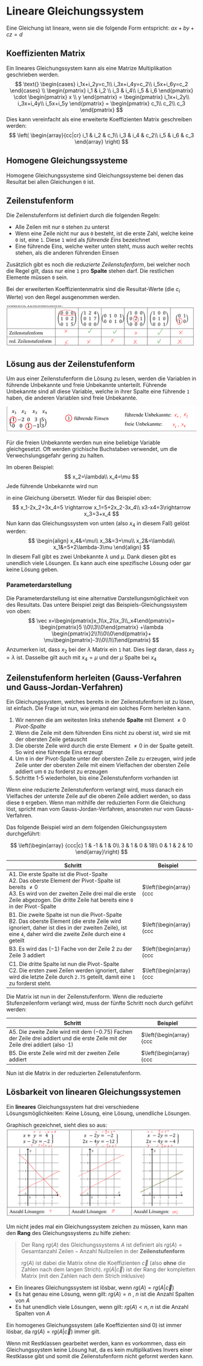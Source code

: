 # Lineare Gleichungssystem

Eine Gleichung ist lineare, wenn sie die folgende Form entspricht: $ax+by+cz=d$

## Koeffizienten Matrix

Ein lineares Gleichungssystem kann als eine Matrize Multiplikation geschrieben werden.
$$
\text{}
\begin{cases}
i_1x+i_2y=c_1\\
i_3x+i_4y=c_2\\
i_5x+i_6y=c_2
\end{cases} 
\\
\begin{pmatrix}
i_1 & i_2 \\
i_3 & i_4\\
i_5 & i_6
\end{pmatrix} \cdot 
\begin{pmatrix}
x \\
y
\end{pmatrix} =
\begin{pmatrix}
i_1x+i_2y\\
i_3x+i_4y\\
i_5x+i_5y
\end{pmatrix} =
\begin{pmatrix}
c_1\\
c_2\\
c_3
\end{pmatrix}
$$
Dies kann vereinfacht als eine erweiterte Koeffizienten Matrix geschreiben werden:
$$
\left( \begin{array}{cc|cr}
i_1 & i_2 & c_1\\
i_3 & i_4 & c_2\\
i_5 & i_6 & c_3
\end{array} \right)
$$

## Homogene Gleichungssysteme

Homogene Gleichungssysteme sind Gleichungssysteme bei denen das Resultat bei allen Gleichungen `0`  ist. 

## Zeilenstufenform

Die Zeilenstufenform ist definiert durch die folgenden Regeln:

* Alle Zeilen mit nur `0` stehen zu unterst
* Wenn eine Zeile nicht nur aus `0` besteht, ist die erste Zahl, welche keine `0` ist, eine `1`. Diese `1` wird als *führende Eins* bezeichnet
* Eine führende Eins, welche weiter unten steht, muss auch weiter rechts stehen, als die anderen führenden Einsen

Zusätzlich gibt es noch die *reduzierte Zeilenstufenform*, bei welcher noch die Regel gilt, dass nur eine `1` pro **Spalte** stehen darf. Die restlichen Elemente müssen `0` sein.

Bei der erweiterten Koeffizientenmatrix sind die Resultat-Werte (die $c_i$ Werte) von den Regel ausgenommen werden.

![image-20220301200427246](res/image-20220301200427246.png)

## Lösung aus der Zeilenstufenform

Um aus einer Zeilenstufenform die Lösung zu lesen, werden die Variablen in führende Unbekannte und freie Unbekannte unterteilt. Führende Unbekannte sind all diese Variable, welche in ihrer Spalte eine führende `1` haben, die anderen Variablen sind freie Unbekannte.

![image-20220301201039590](res/image-20220301201039590.png)

Für die freien Unbekannte werden nun eine beliebige Variable gleichgesetzt. Oft werden grichische Buchstaben verwendet, um die Verwechslungsgefahr gering zu halten.

Im oberen Beispiel:
$$
x_2=\lambda\\
x_4=\mu
$$
Jede führende Unbekannte wird nun

 in eine Gleichung übersetzt. Wieder für das Beispiel oben:
$$
x_1-2x_2+3x_4=5 \rightarrow x_1=5+2x_2-3x_4\\
x3-x4=3\rightarrow  x_3=3+x_4
$$
Nun kann das Gleichungssystem von unten (also $x_4$ in diesem Fall) gelöst werden:
$$
\begin{align}
x_4&=\mu\\
x_3&=3+\mu\\
x_2&=\lambda\\
x_1&=5+2\lambda-3\mu
\end{align}
$$
In diesem Fall gibt es zwei Unbekannte $\lambda$ und $\mu$. Dank diesen gibt es unendlich viele Lösungen. Es kann auch eine spezifische Lösung oder gar keine Lösung geben.

### Parameterdarstellung

Die Parameterdarstellung ist eine alternative Darstellungsmöglichkeit von des Resultats. Das untere Beispiel zeigt das Beispiels-Gleichungssystem von oben:
$$
\vec x=\begin{pmatrix}x_1\\x_2\\x_3\\_x4\end{pmatrix}=
\begin{pmatrix}5 \\0\\3\\0\end{pmatrix} +\lambda \begin{pmatrix}2\\1\\0\\0\end{pmatrix}+
\mu\begin{pmatrix}-3\\0\\1\\1\end{pmatrix}
$$
Anzumerken ist, dass $x_2$ bei der $\lambda$ Matrix ein `1` hat. Dies liegt daran, dass $x_2=\lambda$ ist. Dasselbe gilt auch mit $x_4=\mu$ und der $\mu$ Spalte bei $x_4$

## Zeilenstufenform herleiten (Gauss-Verfahren und Gauss-Jordan-Verfahren)

Ein Gleichungssystem, welches bereits in der Zeilenstufenform ist zu lösen, ist einfach. Die Frage ist nun, wie jemand ein solches Form herleiten kann.

1. Wir nennen die am weitesten links stehende **Spalte** mit Element $\neq0$ *Pivot-Spalte*
2. Wenn die Zeile mit dem führenden Eins nicht zu oberst ist, wird sie mit der obersten Zeile getauscht
3. Die oberste Zeile wird durch die erste Element $\neq 0$ in der Spalte geteilt. So wird eine führende Eins erzeugt
4. Um `0` in der Pivot-Spalte unter der obersten Zeile zu erzeugen, wird jede Zeile unter der obersten Zeile mit einem Vielfachen der obersten Zeile addiert um `0` zu forderst zu erzeugen
5. Schritte 1-5 wiederholen, bis eine Zeilenstufenform vorhanden ist

Wenn eine reduzierte Zeilenstufenform verlangt wird, muss danach ein Vielfaches der unterste Zeile auf die oberen Zeile addiert werden, so dass diese `0` ergeben. Wenn man mithilfe der reduzierten Form die Gleichung löst, spricht man vom Gauss-Jordan-Verfahren, ansonsten nur vom Gauss-Verfahren.

Das folgende Beispiel wird an dem folgenden Gleichungssystem durchgeführt:


$$
\left(\begin{array} {ccc|c}
	1 & -1 & 1 & 0\\
	3 & 1 & 0 & 18\\
	0 & 1 & 2 & 10
\end{array}\right)
$$


| Schritt                                                      | Beispiel                                                     |
| ------------------------------------------------------------ | ------------------------------------------------------------ |
| A1. Die erste Spalte ist die Pivot-Spalte<br />A2. Das oberste Element der Pivot-Spalte ist bereits $\neq 0$<br />A3. Es wird von der zweiten Zeile drei mal die erste Zeile abgezogen. Die dritte Zeile hat bereits eine `0` in der Pivot-Spalte | $\left(\begin{array} {ccc|c} 1 & -1 & 1 & 0\\ 0 & 4 & -3 & 18\\ 0 & 1 & 2 & 10 \end{array}\right)$ |
| B1. Die zweite Spalte ist nun die Pivot-Spalte<br />B2. Das oberste Element (die erste Zeile wird ignoriert, daher ist dies in der zweiten Zeile), ist eine `4`, daher wird die zweite Zeile durch eine `4` geteilt | $\left(\begin{array} {ccc|c} 1 & -1 & 1 & 0\\ 0 & 1 & -0.75 & 4.5\\ 0 & 1 & 2 & 10 \end{array}\right)$ |
| B3. Es wird das $(-1)$ Fache von der Zeile 2 zu der Zeile 3 addiert | $\left(\begin{array} {ccc|c} 1 & -1 & 1 & 0\\ 0 & 1 & -0.75 & 4.5\\ 0 & 0 & 2.75 & 5.5 \end{array}\right)$ |
| C1. Die dritte Spalte ist nun die Pivot-Spalte<br />C2. Die ersten zwei Zeilen werden ignoriert, daher wird die letzte Zeile durch `2.75` geteilt, damit eine `1` zu forderst steht. | $\left(\begin{array} {ccc|c} 1 & -1 & 1 & 0\\ 0 & 1 & -0.75 & 4.5\\ 0 & 0 & 1 & 2 \end{array}\right)$ |

Die Matrix ist nun in der Zeilenstufenform. Wenn die reduzierte Stufenzeilenform verlangt wird, muss der fünfte Schritt noch durch geführt werden:

| Schritt                                                      | Beispiel                                                     |
| ------------------------------------------------------------ | ------------------------------------------------------------ |
| A5. Die zweite Zeile wird mit dem $(-0.75)$ Fachen der Zeile drei addiert und die erste Zeile mit der Zeile drei addiert (also $\cdot 1$) | $\left(\begin{array} {ccc|c} 1 & -1 & 0 & -2\\ 0 & 1 & 0 & 6\\ 0 & 0 & 1 & 2 \end{array}\right)$ |
| B5. Die erste Zeile wird mit der zweiten Zeile addiert       | $\left(\begin{array} {ccc|c} 1 & 0 & 0 & 4\\ 0 & 1 & 0 & 6\\ 0 & 0 & 1 & 2 \end{array}\right)$ |

Nun ist die Matrix in der reduzierten Zeilenstufenform.

## Lösbarkeit von linearen Gleichungssystemen

Ein **lineares** Gleichungssystem hat drei verschiedene Lösungsmöglichkeiten: Keine Lösung, eine Lösung, unendliche Lösungen.

Graphisch gezeichnet, sieht dies so aus:![image-20220305142750918](res/image-20220305142750918.png)

Um nicht jedes mal ein Gleichungssystem zeichen zu müssen, kann man den **Rang** des Gleichungssystems zu hilfe ziehen:

> Der Rang $rg(A)$ des Gleichungssystems $A$ ist definiert als $rg(A)=\text{Gesamtanzahl Zeilen} - \text{Anzahl Nullzeilen}$ in der **Zeilenstufenform**
>
> $rg(A)$ ist dabei die Matrix ohne die Koeffizienten $\vec c$ (also **ohne** die Zahlen nach dem langen Strich). $rg(A|\vec c)$ ist der Rang der kompletten Matrix (mit den Zahlen nach dem Strich inklusive)

- Ein lineares Gleichungssystem ist lösbar, wenn $rg(A)=rg(A|\vec c)$
- Es hat genau eine Lösung, wenn gilt: $rg(A)=n$ , $n$ ist die Anzahl Spalten von $A$
- Es hat unendlich viele Lösungen, wenn gilt: $rg(A)<n$, $n$ ist die Anzahl Spalten von $A$

Ein homogenes Gleichungssystem (alle Koeffizienten sind $0$) ist immer lösbar, da $rg(A)=rg(A|\vec c)$ immer gilt. 

Wenn mit Restklassen gearbeitet werden, kann es vorkommen, dass ein Gleichungssystem keine Lösung hat, da es kein multiplikatives Invers einer Restklasse gibt und somit die Zeilenstufenform nicht geformt werden kann.
